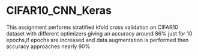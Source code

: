 # CIFAR10_CNN_Keras
This assignment performs stratified kfold cross validation on CIFAR10 dataset with different optimizers giving an accuracy around 86% just for 10 epochs,if epochs are increased and data augmentation is performed then accuracy approaches nearly 90% 
